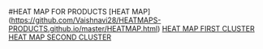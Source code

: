 #HEAT MAP FOR PRODUCTS
[HEAT MAP] (https://github.com/Vaishnavi28/HEATMAPS-PRODUCTS.github.io/master/HEATMAP.html)
[HEAT MAP FIRST CLUSTER](https://github.com/Vaishnavi28/HEATMAPS-PRODUCTS.github.io/blob/master/HEATMAP_FIRST_CLUSTER_PRODUCT.html)
[HEAT MAP SECOND CLUSTER](https://github.com/Vaishnavi28/HEATMAPS-PRODUCTS.github.io/blob/master/HEATMAP_SECOND_CLUSTER_PRODUCT.html)



